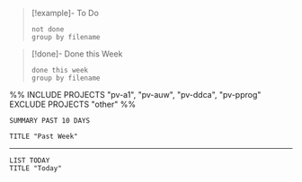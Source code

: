 
>[!example]- To Do
>```tasks
>not done
>group by filename
>```

>[!done]- Done this Week
>```tasks
>done this week
>group by filename
>```


%% INCLUDE PROJECTS "pv-a1", "pv-auw", "pv-ddca", "pv-pprog"
EXCLUDE PROJECTS "other" %%

<!--
other comment
-->


```toggl
SUMMARY PAST 10 DAYS

TITLE "Past Week"
```
___

```toggl
LIST TODAY
TITLE "Today"
```



